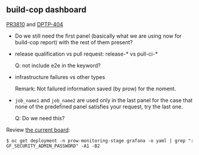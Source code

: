 ## build-cop dashboard

[PR3810](https://github.com/openshift/release/pull/3810)
and 
[DPTP-404](https://jira.coreos.com/browse/DPTP-404)

* Do we still need the first panel (basically what we are using now for build-cop report) with the rest of them present?

* release qualification vs pull request:
release-* vs pull-ci-*

    Q: not include e2e in the keyword?

* infrastructure failures vs other types

    Remark: Not failured information saved (by prow) for the noment.

* `job_name1` and `job_name2` are used only in the last panel for the case that none of the predefined panel satisfies your request, try the last one.

    Q: Do we need this?

Review [the current board](https://grafana-prow-monitoring-stage.svc.ci.openshift.org/d/6829209d59479d48073d09725ce807fa/build-cop-dashboard?orgId=1):

```
$ oc get deployment -n prow-monitoring-stage grafana -o yaml | grep ": GF_SECURITY_ADMIN_PASSWORD" -A1 -B2
```
